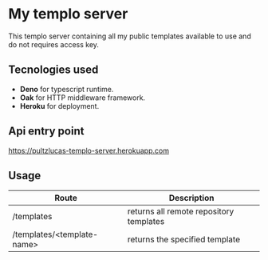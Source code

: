 # My templo server
This templo server containing all my public templates available to use and do not requires access key.

## Tecnologies used
- **Deno** for typescript runtime.
- **Oak** for HTTP middleware framework.
- **Heroku** for deployment.

## Api entry point
https://pultzlucas-templo-server.herokuapp.com

## Usage

Route | Description |
-----------|--------|
/templates  | returns all remote repository templates
/templates/&lt;template-name&gt; | returns the specified template